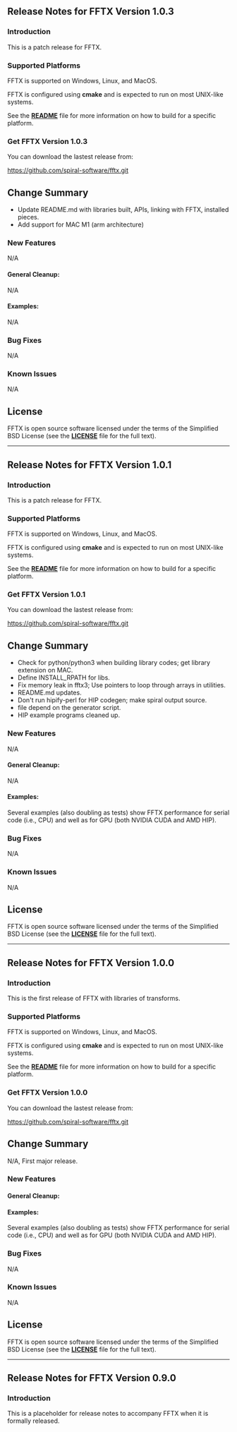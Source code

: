 ## Release Notes for FFTX Version 1.0.3

### Introduction

This is a patch release for FFTX.

### Supported Platforms

FFTX is supported on Windows, Linux, and MacOS.

FFTX is configured using **cmake** and is expected to run on most UNIX-like systems.

See the [**README**](./README.md) file for more information on how to build for a specific platform.

### Get FFTX Version 1.0.3

You can download the lastest release from:

https://github.com/spiral-software/fftx.git

## Change Summary

* Update README.md with libraries built, APIs, linking with FFTX, installed pieces.
* Add support for MAC M1 (arm architecture)

### New Features

N/A

#### General Cleanup:

N/A

#### Examples:

N/A

### Bug Fixes

N/A

### Known Issues

N/A

## License

FFTX is open source software licensed under the terms of the Simplified BSD
License (see the [**LICENSE**](./LICENSE) file for the full text).

----------------------------------------------------------------------------------------------------
## Release Notes for FFTX Version 1.0.1

### Introduction

This is a patch release for FFTX.

### Supported Platforms

FFTX is supported on Windows, Linux, and MacOS.

FFTX is configured using **cmake** and is expected to run on most UNIX-like systems.

See the [**README**](./README.md) file for more information on how to build for a specific platform.

### Get FFTX Version 1.0.1

You can download the lastest release from:

https://github.com/spiral-software/fftx.git

## Change Summary

* Check for python/python3 when building library codes; get library extension on MAC.
* Define INSTALL_RPATH for libs.
* Fix memory leak in fftx3; Use pointers to loop through arrays in utilities.
* README.md updates.
* Don't run hipify-perl for HIP codegen; make spiral output source.
* file depend on the generator script.
* HIP example programs cleaned up.

### New Features

N/A

#### General Cleanup:

N/A

#### Examples:

Several examples (also doubling as tests) show FFTX performance for serial code
(i.e., CPU) and well as for GPU (both NVIDIA CUDA and AMD HIP).

### Bug Fixes

N/A

### Known Issues

N/A

## License

FFTX is open source software licensed under the terms of the Simplified BSD
License (see the [**LICENSE**](./LICENSE) file for the full text).

----------------------------------------------------------------------------------------------------
## Release Notes for FFTX Version 1.0.0

### Introduction

This is the first release of FFTX with libraries of transforms.

### Supported Platforms

FFTX is supported on Windows, Linux, and MacOS.

FFTX is configured using **cmake** and is expected to run on most UNIX-like systems.

See the [**README**](./README.md) file for more information on how to build for a specific platform.

### Get FFTX Version 1.0.0

You can download the lastest release from:

https://github.com/spiral-software/fftx.git

## Change Summary

N/A, First major release. 

### New Features

#### General Cleanup:

#### Examples:

Several examples (also doubling as tests) show FFTX performance for serial code
(i.e., CPU) and well as for GPU (both NVIDIA CUDA and AMD HIP).

### Bug Fixes

N/A

### Known Issues

N/A

## License

FFTX is open source software licensed under the terms of the Simplified BSD
License (see the [**LICENSE**](./LICENSE) file for the full text).

----------------------------------------------------------------------------------------------------

## Release Notes for FFTX Version 0.9.0

### Introduction

This is a placeholder for release notes to accompany FFTX when it is
formally released.
